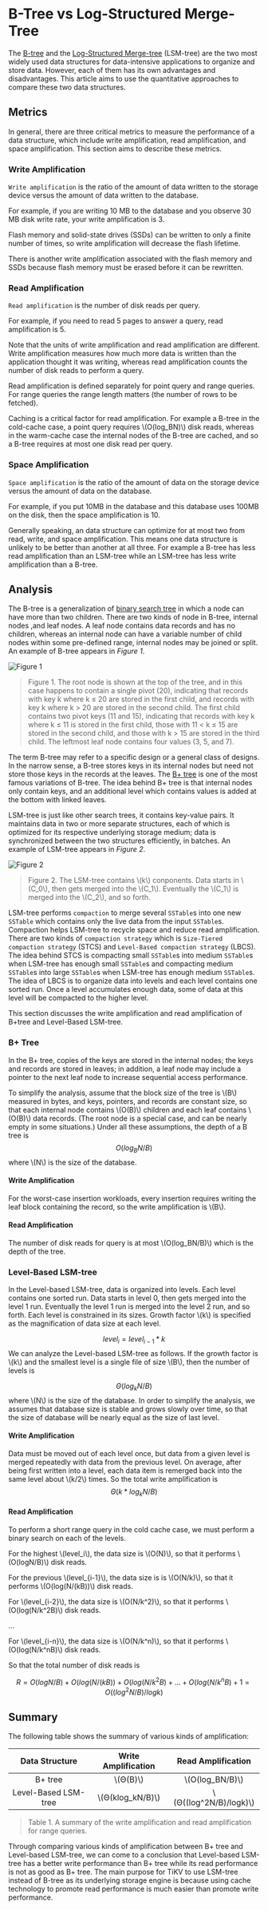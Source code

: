 # B-Tree vs Log-Structured Merge-Tree

The [B-tree](https://en.wikipedia.org/wiki/B-tree) and the [Log-Structured Merge-tree](https://en.wikipedia.org/wiki/Log-structured_merge-tree) (LSM-tree) are the two most widely used data structures for data-intensive applications to organize and store data. However, each of them has its own advantages and disadvantages. This article aims to use the quantitative approaches to compare these two data structures. 

## Metrics

In general, there are three critical metrics to measure the performance of a data structure, which include write amplification, read amplification, and space amplification. This section aims to describe these metrics. 

### Write Amplification

`Write amplification` is the ratio of the amount of data written to the storage device versus the amount of data written to the database. 

For example, if you are writing 10 MB to the database and you observe 30 MB disk write rate, your write amplification is 3.

Flash memory and solid-state drives (SSDs) can be written to only a finite number of times, so write amplification will decrease the flash lifetime.

There is another write amplification associated with the flash memory and SSDs because flash memory must be erased before it can be rewritten.

### Read Amplification

`Read amplification` is the number of disk reads per query. 

For example, if you need to read 5 pages to answer a query, read amplification is 5. 

Note that the units of write amplification and read amplification are different. Write amplification measures how much more data is written than the application thought it was writing, whereas read amplification counts the number of disk reads to perform a query.

Read amplification is defined separately for point query and range queries. For range queries the range length matters (the number of rows to be fetched). 

Caching is a critical factor for read amplification. For example a B-tree in the cold-cache case, a point query requires \\(O(log_BN)\\) disk reads, whereas in the warm-cache case the internal nodes of the B-tree are cached, and so a B-tree requires at most one disk read per query.

### Space Amplification

`Space amplification` is the ratio of the amount of data on the storage device versus the amount of data on the database. 

For example, if you put 10MB in the database and this database uses 100MB on the disk, then the space amplification is 10.

Generally speaking,  an data structure can optimize for at most two from read, write, and space amplification. This means one data structure is unlikely to be better than another at all three. For example a B-tree has less read amplification than an LSM-tree while an LSM-tree has less write amplification than a B-tree. 

## Analysis

The B-tree is a generalization of [binary search tree](https://en.wikipedia.org/wiki/Binary_search_tree) in which a node can have more than two children. There are two kinds of node in B-tree, internal nodes ,and leaf nodes. A leaf node contains data records and has no children, whereas an internal node can have a variable number of child nodes within some pre-defined range, internal nodes may be joined or split. An example of B-tree appears in *Figure 1*.

![Figure 1](B-trees.gif)

> Figure 1. The root node is shown at the top of the tree, and in this case happens to contain a single pivot (20), indicating that records with key k where k ≤ 20 are stored in the first child, and records with key k where k > 20 are stored in the second child. The first child contains two pivot keys (11 and 15), indicating that records with key k where k ≤ 11 is stored in the first child, those with 11 < k ≤ 15 are stored in the second child, and those with k > 15 are stored in the third child. The leftmost leaf node contains four values (3, 5, and 7).

The term B-tree may refer to a specific design or a general class of designs. In the narrow sense, a B-tree stores keys in its internal nodes but need not store those keys in the records at the leaves. The [B+ tree](https://en.wikipedia.org/wiki/B%2B_tree#Insertion) is one of the most famous variations of B-tree. The idea behind B+ tree is that internal nodes only contain keys, and an additional level which contains values is added at the bottom with linked leaves.

LSM-tree is just like other search trees, it contains key-value pairs. It maintains data in two or more separate structures, each of which is optimized for its respective underlying storage medium; data is synchronized between the two structures efficiently, in batches. An example of LSM-tree appears in *Figure 2*.

![Figure 2](LSM_Tree.png)

> Figure 2. The LSM-tree contains \\(k\\) conponents. Data starts in \\(C_0\\), then gets merged into the \\(C_1\\). Eventually the \\(C_1\\) is merged into the \\(C_2\\), and so forth.

LSM-tree performs `compaction` to merge several `SSTable`s into one new `SSTable` which contains only the live data from the input `SSTable`s. Compaction helps LSM-tree to recycle space and reduce read amplification. There are two kinds of `compaction strategy` which is `Size-Tiered compaction strategy` (STCS) and `Level-Based compaction strategy` (LBCS). The idea behind STCS is compacting small `SSTable`s into medium `SSTable`s when LSM-tree has enough small `SSTable`s and compacting medium `SSTable`s into large `SSTable`s when LSM-tree has enough medium `SSTable`s. The idea of LBCS is to organize data into levels and each level contains one sorted run. Once a level accumulates enough data, some of data at this level will be compacted to the higher level.

This section discusses the write amplification and read amplification of B+tree and Level-Based LSM-tree. 

### B+ Tree

In the B+ tree, copies of the keys are stored in the internal nodes; the keys and records are stored in leaves; in addition, a leaf node may include a pointer to the next leaf node to increase sequential access performance.

To simplify the analysis, assume that the block size of the tree is \\(B\\) measured in bytes, and keys, pointers, and records are constant size, so that each internal node contains \\(O(B)\\) children and each leaf contains \\(O(B)\\) data records. (The root node is a special case, and can be nearly empty in some situations.) Under all these assumptions, the depth of a B tree is 
$$
O(log_BN/B)
$$
where \\(N\\) is the size of the database.

#### Write Amplification

For the worst-case insertion workloads, every insertion requires writing the leaf block containing the record, so the write amplification is \\(B\\).

#### Read Amplification

The number of disk reads for query is at most \\(O(log_BN/B)\\) which is the depth of the tree. 

### Level-Based LSM-tree

In the Level-based LSM-tree, data is organized into levels. Each level contains one sorted run. Data starts in level 0, then gets merged into the level 1 run. Eventually the level 1 run is merged into the level 2 run, and so forth. Each level is constrained in its sizes. Growth factor \\(k\\) is specified as the magnification of data size at each level.

$$
level_i = level_{i-1} * k
$$
We can analyze the Level-based LSM-tree as follows. If the growth factor is \\(k\\) and the smallest level is a single file of size \\(B\\), then the number of levels is 

$$
Θ(log_kN/B)
$$
where \\(N\\) is the size of the database. In order to simplify the analysis, we assumes that database size is stable and grows slowly over time, so that the size of database will be nearly equal as the size of last level.

#### Write Amplification

Data must be moved out of each level once, but data from a given level is merged repeatedly with data from the previous level. On average, after being first written into a level, each data item is remerged back into the same level about \\(k/2\\) times. So the total write amplification is 
$$
Θ(k*log_kN/B)
$$

#### Read Amplification

To perform a short range query in the cold cache case, we must perform a binary search
on each of the levels.

For the highest \\(level_i\\), the data size is \\(O(N)\\), so that it performs \\(O(logN/B)\\) disk reads. 

For the previous \\(level_{i-1}\\), the data size is is \\(O(N/k)\\), so that it performs \\(O(log(N/(kB))\\) disk reads. 

For \\(level_{i-2}\\), the data size is \\(O(N/k^2)\\), so that it performs \\(O(log(N/k^2B)\\) disk reads.

…

For \\(level_{i-n}\\), the data size is \\(O(N/k^n)\\), so that it performs \\(O(log(N/k^nB)\\) disk reads.

So that the total number of disk reads is 

$$
R = O(logN/B) + O(log(N/(kB)) + O(log(N/k^2B) + ... + O(log(N/k^nB) + 1 = O((log^2N/B)/logk)
$$

## Summary

The following table shows the summary of various kinds of amplification:

|    Data Structure    | Write Amplification |    Read Amplification    |
| :------------------: | :-----------------: | :----------------------: |
|       B+ tree        |     \\(Θ(B)\\)      |    \\(O(log_BN/B)\\)     |
| Level-Based LSM-tree | \\(Θ(klog_kN/B)\\)  | \\(Θ((log^2N/B)/logk)\\) |

> Table 1. A summary of the write amplification and read amplification for range queries.

Through comparing various kinds of amplification between B+ tree and Level-based LSM-tree, we can come to a conclusion that Level-based LSM-tree has a better write performance than B+ tree while its read performance is not as good as B+ tree. The main purpose for TiKV to use LSM-tree instead of B-tree as its underlying storage engine is because using cache technology to promote read performance is much easier than promote write performance.